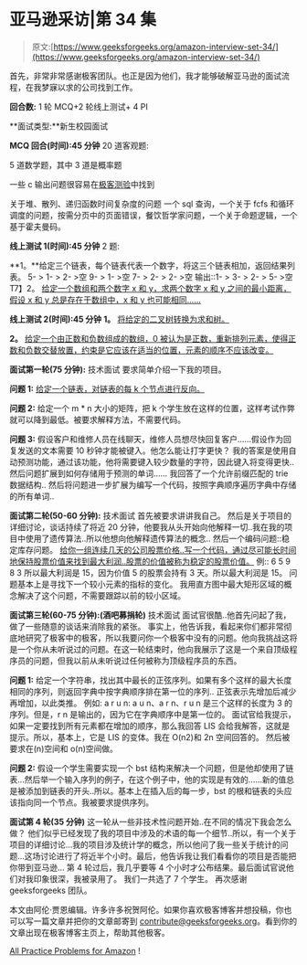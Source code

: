 # 亚马逊采访|第 34 集

> 原文:[https://www.geeksforgeeks.org/amazon-interview-set-34/](https://www.geeksforgeeks.org/amazon-interview-set-34/)

首先，非常非常感谢极客团队。也正是因为他们，我才能够破解亚马逊的面试流程，在我梦寐以求的公司找到工作。

**回合数:** 1 轮 MCQ+2 轮线上测试+ 4 PI

**面试类型:**新生校园面试

**MCQ 回合(时间):45 分钟** 20 道客观题:

5 道数学题，其中 3 道是概率题

一些 c 输出问题很容易在[极客测验](http://geeksquiz.com/)中找到

关于堆、散列、递归函数时间复杂度的问题
一个 sql 查询，一个关于 fcfs 和循环调度的问题，按需分页中的页面错误，餐饮哲学家问题，一个关于命题逻辑，一个基于霍夫曼码。

**线上测试 1(时间):45 分钟**
2 题:

**1。**给定三个链表，每个链表代表一个数字，将这三个链表相加，返回结果列表。
5- > 1- > 2- >空
9- > 1- >空
7- > 2- > 2- >空
输出::1- > 3- > 2- > 5- >空
T7】2。 [给定一个数组和两个数字 x 和 y，求两个数字 x 和 y 之间的最小距离，假设 x 和 y 总是存在于数组中，x 和 y 也可能相同……](https://practice.geeksforgeeks.org/problems/minimum-distance-between-two-numbers/1)

**线上测试 2(时间):45 分钟**
**1。** [将给定的二叉树转换为求和树。](https://practice.geeksforgeeks.org/problems/transform-to-sum-tree/1)

**2。** [给定一个由正数和负数组成的数组，0 被认为是正数，重新排列元素，使得正数和负数交替放置，约束是它应该在适当的位置，元素的顺序不应该改变。](https://practice.geeksforgeeks.org/problems/array-of-alternate-ve-and-ve-nos/0)

**面试第一轮(75 分钟):**
技术面试
要求简单介绍一下我的项目。

**问题 1:** [给定一个链表，对链表的每 k 个节点进行反向。](https://practice.geeksforgeeks.org/problems/reverse-a-linked-list-in-groups-of-given-size/1)

**问题 2:** 给定一个 m * n 大小的矩阵，把 k 个学生放在这样的位置，这样考试作弊就可以降到最低。被要求解释方法，不需要代码。

**问题 3:** 假设客户和维修人员在线聊天，维修人员想尽快回复客户……假设作为回复发送的文本需要 10 秒钟才能被键入。他怎么能让打字更快？
我的答案是使用自动预测功能，通过该功能，他将需要键入较少数量的字符，因此键入将变得更快..
然后问题扩展到如何存储用于预测的单词……
我回答了一个允许前缀匹配的 trie 数据结构..
然后将问题进一步扩展为编写一个代码，按照字典顺序遍历字典中存储的所有单词..

**面试第二轮(50-60 分钟):**
技术面试
首先被要求讲讲我自己。
然后是关于项目的详细讨论，谈话持续了将近 20 分钟，他要我从头开始向他解释一切..我在我的项目中使用了遗传算法..所以他想向他解释遗传算法的概念..
然后一个编码问题::稳定库存问题。
[给你一组连续几天的公司股票价格..写一个代码，通过尽可能长时间地保持股票价值来找到最大利润..股票的价值被称为稳定的股票价值。](https://practice.geeksforgeeks.org/problems/stock-buy-and-sell/0)
例::
6 5 9 8 3
所以最大利润是 15，因为价值 5 的股票会持有 3 天。所以最大利润是 15。
问题基本上是寻找下一个较小元素的指标的变化。
我用直方图中最大矩形区域的概念解决了这个问题，不需要跟踪以前的较小区域。

**面试第三轮(60-75 分钟):(酒吧募捐轮)**
技术面试
面试官很酷..他首先问起了我，做了一些随意的谈话来消除我的紧张。
事实上，他告诉我，看起来你们都非常彻底地研究了极客中的极客，所以我要问你一个极客中没有的问题。他向我挑战这将是一个你从未听说过的问题。在这一轮结束时，他向我展示了这是一个来自顶级程序员的问题，但我以前从未听说过任何被称为顶级程序员的东西。

**问题 1:** 给定一个字符串，找出其中最长的正弦序列。如果有多个这样的最大长度相同的序列，则返回字典中按字典顺序排在第一位的序列..
正弦表示先增加后减少再增加，以此类推。
例如:
a r u n:
a u n、a r n、r u n 是三个这样的长度为 3 的序列。但是，r n 是输出的，因为它在字典顺序中是第一位的。
面试官给我提示，如果一定要找到所有元素都在增加的顺序，那么我回答 LIS 会给我解答，这就是提示。所以，基本上，它是 LIS 的变体。我在 O(n2)和 2n 空间回答的。
然后被要求在(n)空间和 o(n)空间做。

**问题 2:** 假设一个学生需要实现一个 bst 结构来解决一个问题，但是他却使用了链表…然后举一个输入序列的例子，在这个例子中，他的实现是有效的……新的值总是被添加到链表的开头..所以。基本上在插入后的每一步，bst 的根和链表的头应该指向同一个节点。我被要求提供序列。

**面试第 4 轮(35 分钟)**
这一轮从一些非技术性问题开始..在不同的情况下我会怎么做？
他们似乎已经发现了我的项目中涉及的术语的每一个细节..所以，有一个关于项目的详细讨论…我的项目涉及统计学的概念，所以他问了我一些关于统计的问题…这场讨论进行了将近半个小时。最后，他告诉我让我们看看你的项目是否能把你带到亚马逊…
第 4 轮过后，我几乎要等 4 个小时才公布结果。最后面试官说他们对我印象很深，我被录用了。
我们一共选了 7 个学生。
再次感谢 geeksforgeeks 团队。

本文由阿伦·贾恩编辑。许多许多祝贺阿伦。如果你喜欢极客博客并想投稿，你也可以写一篇文章并把你的文章邮寄到 contribute@geeksforgeeks.org。看到你的文章出现在极客博客主页上，帮助其他极客。

[All Practice Problems for Amazon](https://practice.geeksforgeeks.org/company/Amazon/) !